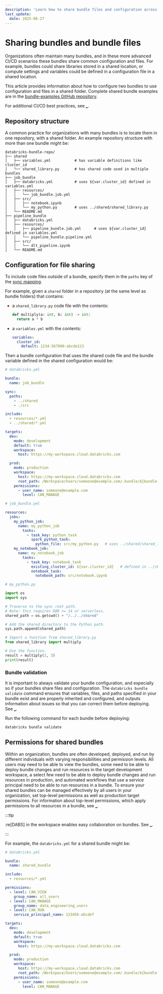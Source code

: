 ```yaml
---
description: 'Learn how to share bundle files and configuration across :re[DABS], and how to configure permissions for shared bundles.'
last_update:
  date: 2025-06-27
---
```


# Sharing bundles and bundle files

Organizations often maintain many bundles, and in these more advanced CI/CD scenarios these bundles share common configuration and files. For example, bundles could share libraries stored in a shared location, or compute settings and variables could be defined in a configuration file in a shared location.

This article provides information about how to configure two bundles to use configuration and files in a shared folder. Complete shared bundle examples are in the [bundle-examples GitHub repository](https://github.com/databricks/bundle-examples/tree/main/knowledge_base/share_files_across_bundles).

For additional CI/CD best practices, see [\_](/dev-tools/ci-cd/best-practices.md).

## Repository structure

A common practice for organizations with many bundles is to locate them in one repository, with a shared folder. An example repository structure with more than one bundle might be:

```
databricks-bundle-repo/
├── shared
│   ├── variables.yml           # has variable definitions like cluster_id
│   └── shared_library.py       # has shared code used in multiple bundles
├── job_bundle
│   ├── databricks.yml          # uses ${var.cluster_id} defined in variables.yml
│   ├── resources/
│   │   └── job_bundle.job.yml
│   ├── src/
│   │   ├── notebook.ipynb
│   │   └── my_python.py        # uses ../shared/shared_library.py
│   └── README.md
├── pipeline_bundle
│   ├── databricks.yml
│   ├── resources/
│   │   ├── pipeline_bundle.job.yml      # uses ${var.cluster_id} defined in variables.yml
│   │   └── pipeline_bundle.pipeline.yml
│   ├── src/
│   │   └── dlt_pipeline.ipynb
│   └── README.md
```

## Configuration for file sharing

To include code files outside of a bundle, specify them in the `paths` key of the [sync mapping](/dev-tools/bundles/settings.md#sync).

For example, given a `shared` folder in a repository (at the same level as bundle folders) that contains:

- a `shared_library.py` code file with the contents:

  ```python
  def multiply(a: int, b: int) -> int:
    return a * b
  ```

- a `variables.yml` with the contents:

  ```yaml
  variables:
    cluster_id:
      default: 1234-567890-abcde123
  ```

Then a bundle configuration that uses the shared code file and the bundle variable defined in the shared configuration would be:

```yaml
# databricks.yml

bundle:
  name: job_bundle

sync:
  paths:
    - ../shared
    - ./src

include:
  - resources/*.yml
  - ../shared/*.yml

targets:
  dev:
    mode: development
    default: true
    workspace:
      host: https://my-workspace.cloud.databricks.com

  prod:
    mode: production
    workspace:
      host: https://my-workspace.cloud.databricks.com
      root_path: /Workspace/Users/someone@example.com/.bundle/${bundle.name}/${bundle.target}
    permissions:
      - user_name: someone@example.com
        level: CAN_MANAGE
```

```yaml
# job_bundle.yml

resources:
  jobs:
    my_python_job:
      name: my_python_job
        tasks:
          - task_key: python_task
            spark_python_task:
              python_file: src/my_python.py   # uses ../shared/shared_library.py
    my_notebook_job:
      name: my_notebook_job
        tasks:
          - task_key: notebook_task
            existing_cluster_id: ${var.cluster_id}   # defined in ../shared/variables.yml
            notebook_task:
              notebook_path: src/notebook.ipynb
```

```python
# my_python.py

import os
import sys

# Traverse to the sync root path.
# Note: this requires DBR >= 14 or serverless.
shared_path = os.getcwd() + "/../../shared"

# Add the shared directory to the Python path.
sys.path.append(shared_path)

# Import a function from shared_library.py
from shared_library import multiply

# Use the function.
result = multiply(2, 3)
print(result)
```

### Bundle validation

It is important to always validate your bundle configuration, and especially so if your bundles share files and configuration. The `databricks bundle validate` command ensures that variables, files, and paths specified in your bundle exist and are properly inherited and configured, and outputs information about issues so that you can correct them before deploying. See [\_](/dev-tools/cli/bundle-commands.md#validate).

Run the following command for each bundle before deploying:

```bash
databricks bundle validate
```

## Permissions for shared bundles

Within an organization, bundles are often developed, deployed, and run by different individuals with varying responsibilities and permission levels. All users may need to be able to view the bundles, some need to be able to deploy bundle changes and run resources in the target development workspace, a select few need to be able to deploy bundle changes and run resources in production, and automated workflows that use a service principal need to be able to run resources in a bundle. To ensure your shared bundles can be managed effectively by all users in your organization, set top-level permissions as well as production target permissions. For information about top-level permissions, which apply permissions to all resources in a bundle, see [\_](/dev-tools/bundles/settings.md#permissions).

:::tip

:re[DABS] in the workspace enables easy collaboration on bundles. See [\_](/dev-tools/bundles/workspace.md).

:::

For example, the `databricks.yml` for a shared bundle might be:

```yaml
# databricks.yml

bundle:
  name: shared_bundle

include:
  - resources/*.yml

permissions:
  - level: CAN_VIEW
    group_name: all_users
  - level: CAN_MANAGE
    group_name: data_engineering_users
  - level: CAN_RUN
    service_principal_name: 123456-abcdef

targets:
  dev:
    mode: development
    default: true
    workspace:
      host: https://my-workspace.cloud.databricks.com

  prod:
    mode: production
    workspace:
      host: https://my-workspace.cloud.databricks.com
      root_path: /Workspace/Users/someone@example.com/.bundle/${bundle.name}/${bundle.target}
    permissions:
      - user_name: someone@example.com
        level: CAN_MANAGE
```
